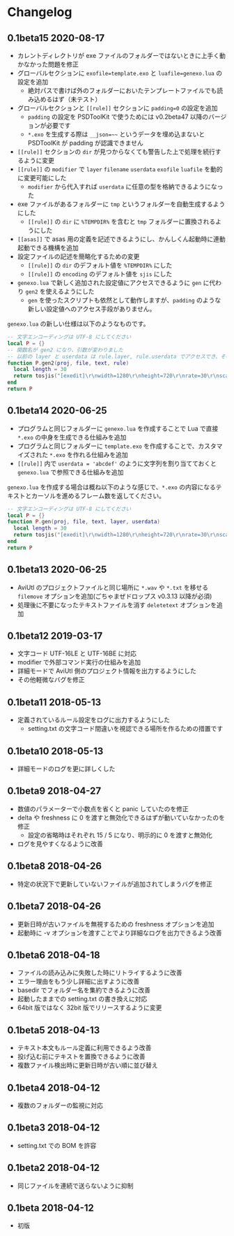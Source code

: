 # Changelog

## 0.1beta15 2020-08-17

- カレントディレクトリが exe ファイルのフォルダーではないときに上手く動かなかった問題を修正
- グローバルセクションに `exofile=template.exo` と `luafile=genexo.lua` の設定を追加
  - 絶対パスで書けば外のフォルダーにおいたテンプレートファイルでも読み込めるはず（未テスト）
- グローバルセクションと `[[rule]]` セクションに `padding=0` の設定を追加
  - `padding` の設定を PSDToolKit で使うためには v0.2beta47 以降のバージョンが必要です
  - `*.exo` を生成する際は `__json=~~` というデータを埋め込まないと PSDToolKit が padding が認識できません
- `[[rule]]` セクションの `dir` が見つからなくても警告した上で処理を続行するように変更
- `[[rule]]` の `modifier` で `layer` `filename` `userdata` `exofile` `luafile` を動的に変更可能にした
  - `modifier` から代入すれば `userdata` に任意の型を格納できるようになった
- exe ファイルがあるフォルダーに `tmp` というフォルダーを自動生成するようにした
  - `[[rule]]` の `dir` に `%TEMPDIR%` を含むと `tmp` フォルダーに置換されるようにした
- `[[asas]]` で asas 用の定義を記述できるようにし、かんしくん起動時に連動起動できる機構を追加
- 設定ファイルの記述を簡略化するための変更
  - `[[rule]]` の `dir` のデフォルト値を `%TEMPDIR%` にした
  - `[[rule]]` の `encoding` のデフォルト値を `sjis` にした
- `genexo.lua` で新しく追加された設定値にアクセスできるように `gen` に代わり `gen2` を使えるようにした
  - `gen` を使ったスクリプトも依然として動作しますが、`padding` のような新しい設定値へのアクセス手段がありません。

`genexo.lua` の新しい仕様は以下のようなものです。

```lua
-- 文字エンコーディングは UTF-8 にしてください
local P = {}
-- 関数名が gen2 になり、引数が変わりました
-- 以前の layer と userdata は rule.layer, rule.userdata でアクセスでき、そのほか rule.padding などもあります
function P.gen2(proj, file, text, rule)
  local length = 30
  return tosjis("[exedit]\r\nwidth=1280\r\nheight=720\r\nrate=30\r\nscale=1\r\nlength=" .. length .. "..."), length
end
return P
```

## 0.1beta14 2020-06-25

- プログラムと同じフォルダーに `genexo.lua` を作成することで Lua で直接 `*.exo` の中身を生成できる仕組みを追加
- プログラムと同じフォルダーに `template.exo` を作成することで、カスタマイズされた `*.exo` を作れる仕組みを追加
- `[[rule]]` 内で `userdata = 'abcdef'` のように文字列を割り当てておくと `genexo.lua` で参照できる仕組みを追加

`genexo.lua` を作成する場合は概ね以下のような感じで、`*.exo` の内容になるテキストとカーソルを進めるフレーム数を返してください。

```lua
-- 文字エンコーディングは UTF-8 にしてください
local P = {}
function P.gen(proj, file, text, layer, userdata)
  local length = 30
  return tosjis("[exedit]\r\nwidth=1280\r\nheight=720\r\nrate=30\r\nscale=1\r\nlength=" .. length .. "..."), length
end
return P
```

## 0.1beta13 2020-06-25

- AviUtl のプロジェクトファイルと同じ場所に `*.wav` や `*.txt` を移せる `filemove` オプションを追加(ごちゃまぜドロップス v0.3.13 以降が必須)
- 処理後に不要になったテキストファイルを消す `deletetext` オプションを追加

## 0.1beta12 2019-03-17

- 文字コード UTF-16LE と UTF-16BE に対応
- modifier で外部コマンド実行の仕組みを追加
- 詳細モードで AviUtl 側のプロジェクト情報を出力するようにした
- その他軽微なバグを修正

## 0.1beta11 2018-05-13

- 定義されているルール設定をログに出力するようにした
  - setting.txt の文字コード間違いを視認できる場所を作るための措置です

## 0.1beta10 2018-05-13

- 詳細モードのログを更に詳しくした

## 0.1beta9 2018-04-27

- 数値のパラメーターで小数点を省くと panic していたのを修正
- delta や freshness に 0 を渡すと無効化できるはずが動いていなかったのを修正
  - 設定の省略時はそれぞれ 15 / 5 になり、明示的に 0 を渡すと無効化
- ログを見やすくなるように改善

## 0.1beta8 2018-04-26

- 特定の状況下で更新していないファイルが追加されてしまうバグを修正

## 0.1beta7 2018-04-26

- 更新日時が古いファイルを無視するための freshness オプションを追加
- 起動時に -v オプションを渡すことでより詳細なログを出力できるよう改善

## 0.1beta6 2018-04-18

- ファイルの読み込みに失敗した時にリトライするように改善
- エラー理由をもう少し詳細に出すように改善
- basedir でフォルダー名を集約できるように改善
- 起動したままでの setting.txt の書き換えに対応
- 64bit 版ではなく 32bit 版でリリースするように変更

## 0.1beta5 2018-04-13

- テキスト本文もルール定義に利用できるよう改善
- 投げ込む前にテキストを置換できるように改善
- 複数ファイル検出時に更新日時が古い順に並び替え

## 0.1beta4 2018-04-12

- 複数のフォルダーの監視に対応

## 0.1beta3 2018-04-12

- setting.txt での BOM を許容

## 0.1beta2 2018-04-12

- 同じファイルを連続で送らないように抑制

## 0.1beta 2018-04-12

- 初版
